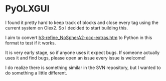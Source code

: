 # PyOLXGUI
I found it pretty hard to keep track of blocks and close every tag using the current system on Olex2. So I decided to 
start building this. 

I aim to convert [h3-refine_NoSpherA2-occ-extras.htm](h3-refine_NoSpherA2-occ-extras.htm) to Python in this format to 
test if it works. 

It is very early stage, so if anyone uses it expect bugs. If someone actually uses it and find bugs, please open an issue
every issue is welcome!

I do realize there is something similar in the SVN repository, but I wanted to do something a little different. 
